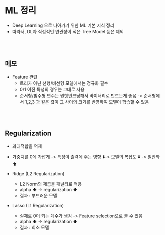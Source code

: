 # ML 정리

- Deep Learning 으로 나아가기 위한 ML 기본 지식 정리
- 따라서, DL과 직접적인 연관성이 적은 Tree Model 등은 제외

<br>

<br>

## 메모

- Feature 관련
  - 트리가 아닌 선형/비선형 모델에서는 정규화 필수
  - 0/1 이진 특성의 경우는 그대로 사용
  - 순서형/범주형 변수는 원핫인코딩해서 바이너리로 만드는게 좋음 -> 순서형에서 1,2,3 과 같은 값이 그 사이의 크기를 반영하여 모델이 학습할 수 있음

<br>

<br>

## Regularization

- 과대적합을 억제
- 가중치를 0에 가깝게 -> 특성이 출력에 주는 영향 ⬇️-> 모델의 복잡도 ⬇️  -> 일반화 ⬆️

- Ridge (L2 Regularization)
  - L2 Norm의 제곱을 패널티로 적용
  - alpha ⬆️ -> regularization ⬆️
  - 결과 : 부드러운 모델
- Lasso (L1 Regularization)
  - 실제로 0이 되는 계수가 생김 -> Feature selection으로 볼 수 있음
  - alpha ⬆️ -> regularization ⬆️
  - 결과 : 희소 모델

<br>
<br>

